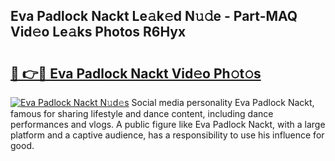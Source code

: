 ## Eva Padlock Nackt Le𝚊k𝚎d N𝚞𝚍e - Part-MAQ Vid𝚎o Le𝚊ks Photos R6Hyx

# <h2><a href="http://fb5m1x.evod.top/?m=Eva+Padlock+Nackt">🔗 👉🔴 Eva Padlock Nackt Vid𝚎o Ph𝚘t𝚘s</a></h2>

[![Eva Padlock Nackt N𝚞d𝚎s](https://i.imgur.com/8V9OHl7.gif)](http://fb5m1x.evod.top/?m=Eva+Padlock+Nackt)
Social media personality Eva Padlock Nackt, famous for sharing lifestyle and dance content, including dance performances and vlogs. A public figure like Eva Padlock Nackt, with a large platform and a captive audience, has a responsibility to use his influence for good. 
